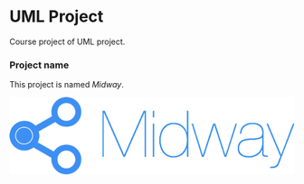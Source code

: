 # UML Project

Course project of UML project.

### Project name
This project is named *Midway*.

![logo](SRS/assets/logo.png)
